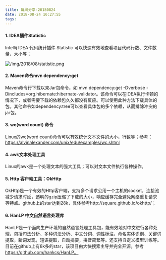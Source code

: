 ```yaml
---
title: 每周分享-20180824
date: 2018-08-24 10:27:55
tags:
---
```

#### 1. IDEA插件Statistic

 Intellij IDEA 代码统计插件 Statistic 可以快速有效地查看项目代码行数、文件数量，大小等；

![/img/2018/08/statistic.png](/img/2018/08/statistic.png)

#### 2. Maven命令mvn dependency:get

Maven命令行下载以来Jar包命令，如 mvn dependency:get -Dverbose -Dincludes=org.hibernate:hibernate-validator。该命令可以在IDEA执行卡顿的情况下，或者需要下载的依赖包久久都没有反应。可以使用此种方法下载具体的包。其他命令如dependency:tree可以查看具体包的多个依赖，从而排除冲突的jar包。

#### 3. wc(word count) 命令

 Linux的wc(word count)命令可以有效统计文本文件的大小，行数等；参考：https://alvinalexander.com/unix/edu/examples/wc.shtml

#### 4. awk文本处理工具

 Linux的awk是一个处理文本的强大工具；可以对文本文件执行各种操作。

#### 5. Http 客户端工具：OkHttp

 OkHttp是一个有效的Http客户端，支持多个请求公用一个主机的socket，连接池减少请求时延，透明的gzip压缩了下载的大小，响应缓存完全避免网络重复请求等特点。github上的star达到28k，具体参考http://square.github.io/okhttp/；

#### 6. HanLP 中文自然语言处理库

HanLP是一个面向生产环境的自然语言处理工具包，能有效地对中文进行各种处理，包括句法分析、多种词法分析、中文分词、词性标注，命名实体识别、关键词提取，新词发现，短语提取，自动摘要，拼音简繁等。还支持自定义模型训练等。目前在github上有8k多的star，该项目由大快搜索主导并完全开源。参考 https://github.com/hankcs/HanLP。
